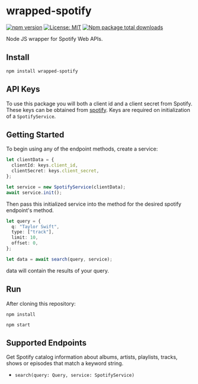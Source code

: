 # wrapped-spotify

[![npm version](https://img.shields.io/npm/v/axios.svg?style=flat-square)](https://www.npmjs.org/package/wrapped-spotify)
[![License: MIT](https://img.shields.io/badge/License-MIT-yellow.svg)](https://opensource.org/licenses/MIT)
[![Npm package total downloads](https://badgen.net/npm/dt/wrapped-spotify)](https://www.npmjs.org/package/wrapped-spotify)

Node JS wrapper for Spotify Web APIs.

## Install

`npm install wrapped-spotify`

## API Keys

To use this package you will both a client id and a client secret from Spotify. These keys can be obtained from [spotify](https://developer.spotify.com/documentation/web-api/quick-start/). Keys are required on initialization of a `SpotifyService`.

## Getting Started

To begin using any of the endpoint methods, create a service:

```ts
let clientData = {
  clientId: keys.client_id,
  clientSecret: keys.client_secret,
};

let service = new SpotifyService(clientData);
await service.init();
```

Then pass this initialized service into the method for the desired spotify endpoint's method.

```ts
let query = {
  q: "Taylor Swift",
  type: ["track"],
  limit: 10,
  offset: 0,
};

let data = await search(query, service);
```

data will contain the results of your query.

## Run

After cloning this repository:

`npm install`

`npm start`

## Supported Endpoints

Get Spotify catalog information about albums, artists, playlists, tracks, shows or episodes that match a keyword string.

- `search(query: Query, service: SpotifyService)`
